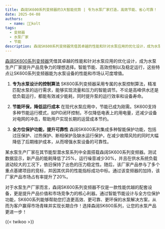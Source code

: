 ```yaml
---
title: 森阔SK600系列变频器的3大智能优势 | 专为水泵厂家打造，高效节能、省心可靠！
date: 2025-04-08
authors:
  - name: 🧑‍💼kolt
tags:
  - 变频器
  - 水泵厂家
  - 节能
description: 森阔SK600系列变频器凭借其卓越的性能和针对水泵应用的优化设计，成为水泵生产厂家提升产品竞争力的理想选择。智能节能、高效控制以及稳定运行，这些特点让SK600系列变频器能为水泵设备的性能和市场认可度增值。
---
```




[森阔SK600系列变频器](/products/vfd/)凭借其卓越的性能和针对水泵应用的优化设计，成为水泵生产厂家提升产品竞争力的理想选择。智能节能、高效控制以及稳定运行，这些特点让SK600系列变频器能为水泵设备的性能和市场认可度增值。



1. **专为水泵设计的控制算法**
   SK600系列变频器采用专属的水泵控制算法，精准匹配水泵的运行需求，能够实现流量和压力的智能调节。不论是高峰供水还是低负载运行，都能有效减少能耗，同时提升泵的运行效率和设备寿命。

2. **节能环保，降低运行成本**
   在现代水泵应用中，节能已成为刚需。SK600支持多种节能运行模式，如PID闭环控制，不仅降低电表上的用电量，还减少设备对电网的冲击，帮助用户实现长期的运营成本节约。

3. **全方位保护功能，提升可靠性**
   森阔SK600系列集成多种智能保护功能，包括过压保护、过热保护、断相保护及缺水运行保护，在减少故障风险的同时大幅降低了后期维护成本，从而增强水泵设备的可靠性。

某水泵生产厂家在其节能型潜水泵系列中全面搭载森阔SK600系列变频器。测试数据显示，新产品的能耗降低了25%，运行噪音减少30%，并且在供水系统负载波动较大的工况下，依旧保持了出色的压力稳定性。随后，该厂家产品参与了多个重点基建项目的竞标，并因其优异的性能指标成功中标。通过该变频器的加持，该厂家产品市场占有率提升了20%。

对于水泵生产厂家而言，森阔SK600系列变频器不仅是一款性能优越的配套设备，更是提升产品价值和市场竞争力的核心利器。通过智能节能设计与全方位保护功能，SK600系列能够帮助您打造更高效、更可靠、更环保的水泵解决方案，从而为客户赢得市场青睐并实现长期合作！选择森阔SK600系列，让您的水泵产品更进一步！


{{< twikoo >}}  
